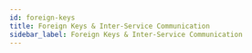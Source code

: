 ```yaml
---
id: foreign-keys 
title: Foreign Keys & Inter-Service Communication
sidebar_label: Foreign Keys & Inter-Service Communication
---
```

